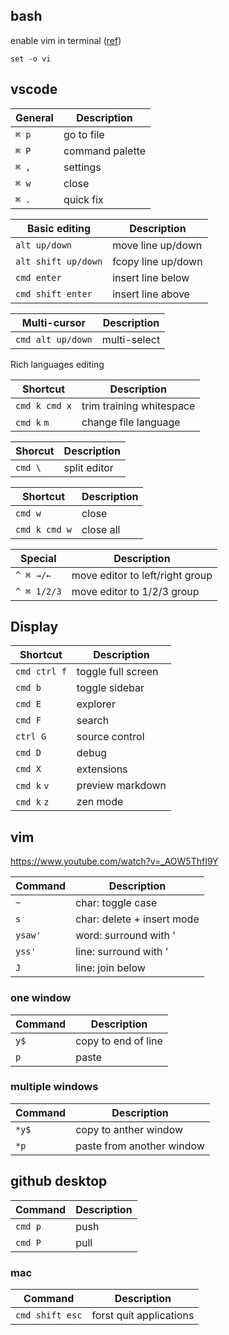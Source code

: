 ## bash

enable vim in terminal ([ref](https://unix.stackexchange.com/questions/4870/is-it-possible-to-have-vim-key-bindings-in-terminal))

`set -o vi`

## vscode

General | Description
--- | ---
`⌘ p`| go to file
`⌘ P` | command palette
`⌘ ,` | settings
`⌘ w` | close
`⌘ .` | quick fix

Basic editing | Description
--- | ---
`alt up/down` | move line up/down
`alt shift up/down` | fcopy line up/down
`cmd enter` | insert line below
`cmd shift enter` | insert line above

Multi-cursor | Description
--- | ---
`cmd alt up/down` | multi-select

Rich languages editing

Shortcut | Description
--- | ---
`cmd k cmd x` | trim training whitespace
`cmd k` `m` | change file language

Shorcut | Description
--- | ---
`cmd \` | split editor

Shortcut | Description
--- | ---
`cmd w` | close
`cmd k cmd w` | close all

Special | Description
--- | ---
`^ ⌘ →/←` | move editor to left/right group
`^ ⌘ 1/2/3` | move editor to 1/2/3 group

## Display

Shortcut | Description
--- | ---
`cmd ctrl f` | toggle full screen
`cmd b` | toggle sidebar
`cmd E` | explorer
`cmd F` | search
`ctrl G` | source control
`cmd D` | debug
`cmd X` | extensions
`cmd k` `v` | preview markdown
`cmd k` `z` | zen mode 

## vim

https://www.youtube.com/watch?v=_AOW5ThfI9Y

Command | Description
--- | ---
`~` | char: toggle case
`s` | char: delete + insert mode
`ysaw'` | word: surround with '
`yss'` | line: surround with '
`J` | line: join below

### one window

Command | Description
--- | ---
`y$` | copy to end of line
`p` | paste

### multiple windows

Command | Description
--- | ---
`*y$` | copy to anther window
`*p` | paste from another window 

## github desktop

Command | Description
--- | ---
`cmd p` | push
`cmd P` | pull

### mac

Command | Description
--- | ---
`cmd shift esc` | forst quit applications

